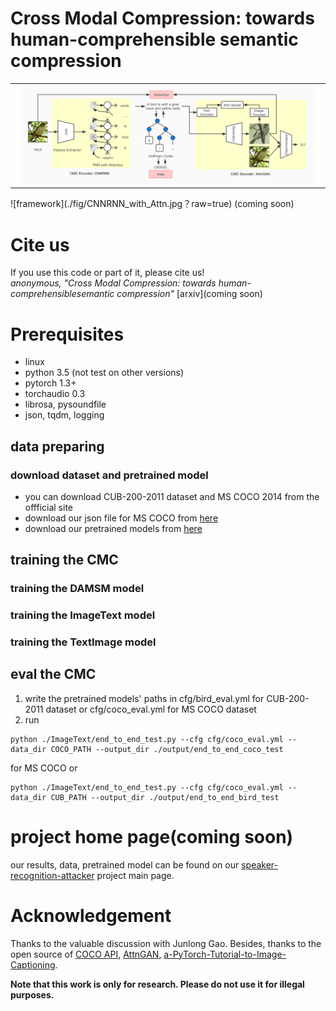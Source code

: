 # Cross Modal Compression: towards human-comprehensible semantic compression

<table width="100%" cellpadding="0" cellspacing="0" border='0'>
 <tr><td align="center">
<img src="./fig/CNNRNN_with_Attn.jpg" width="95%" align="canter">
  </td></tr>
</table>
![framework](./fig/CNNRNN_with_Attn.jpg？raw=true)
(coming soon)

# Cite us
If you use this code or part of it, please cite us!  
*anonymous, "Cross Modal Compression: towards human-comprehensiblesemantic compression"* [arxiv](coming soon)


# Prerequisites
 - linux
 - python 3.5 (not test on other versions)
 - pytorch 1.3+
 - torchaudio 0.3
 - librosa, pysoundfile
 - json, tqdm, logging



## data preparing
### download dataset and pretrained model
 - you can download CUB-200-2011 dataset and MS COCO 2014 from the offficial site
 - download our json file for MS COCO from [here](link)
 - download our pretrained models from [here](link)

## training the CMC
### training the DAMSM model
### training the ImageText model
### training the TextImage model

## eval the CMC
1. write the pretrained models' paths in cfg/bird_eval.yml for CUB-200-2011 dataset or cfg/coco_eval.yml for MS COCO dataset
2. run
```
python ./ImageText/end_to_end_test.py --cfg cfg/coco_eval.yml --data_dir COCO_PATH --output_dir ./output/end_to_end_coco_test
```
for MS COCO or 
```
python ./ImageText/end_to_end_test.py --cfg cfg/coco_eval.yml --data_dir CUB_PATH --output_dir ./output/end_to_end_bird_test
```


# project home page(coming soon)
our results, data, pretrained model can be found on our [speaker-recognition-attacker]() project main page.

# Acknowledgement
Thanks to the valuable discussion with Junlong Gao. Besides, thanks to the open source of [COCO API](https://github.com/cocodataset/cocoapi), [AttnGAN](https://github.com/taoxugit/AttnGAN), [a-PyTorch-Tutorial-to-Image-Captioning](https://github.com/sgrvinod/a-PyTorch-Tutorial-to-Image-Captioning).

 **Note that this work is only for research. Please do not use it for illegal purposes.**

